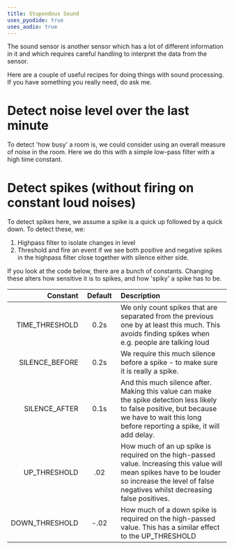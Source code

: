 ```yaml
---
title: Stupendous Sound
uses_pyodide: true
uses_audio: true
---
```


The sound sensor is another sensor which has a lot of different information in it and which requires careful handling to interpret the data from the sensor.

Here are a couple of useful recipes for doing things with sound processing. If you have something you really need, do ask me.

# Detect noise level over the last minute

To detect 'how busy' a room is, we could consider using an overall measure of noise in the room. Here we do this with a simple low-pass filter with a high time constant.

<script>
makePyodideBox({
    codeString:`# 60 second time constant
FILTER_TIME_CONSTANT=60
# with such a big time constant we don't necessarily need to record samples very frequently, so I've set this to 5 times a second
SAMPLE_TIME=0.2
import graphs, sensors,time
# The filters module contains my simple high and low pass filters
import filters
graphs.set_style("sound","rgb(0,0,0)",0,1)
graphs.set_style("noise level","rgb(255,0,0)",0,1,subgraph_y=1)

lpFilter=filters.LowPassFilter.make_from_time_constant(FILTER_TIME_CONSTANT,SAMPLE_TIME)
c=0
while True:
    sound_level=sensors.sound.get_level()
    noise_level=lpFilter.on_value(sound_level)
    c+=1
    # display room noise level every 10 secs
    if c==50:
        print("ROOM NOISE:",noise_level)
        c=0
    graphs.on_value("sound",sound_level)
    graphs.on_value("noise level",noise_level)
    time.sleep(SAMPLE_TIME) 

`  ,hasConsole:true,hasGraph:true,showCode:true,editable:true,caption:"A very long low-pass filter to estimate room noise levels"})
</script>

# Detect spikes (without firing on constant loud noises)

To detect spikes here, we assume a spike is a quick up followed by a quick down. To detect these, we:

1. Highpass filter to isolate changes in level
2. Threshold and fire an event if we see both positive and negative spikes in the highpass filter close together with silence either side.

If you look at the code below, there are a bunch of constants. Changing these alters how sensitive it is to spikes, and how 'spiky' a spike has to be.

|Constant|&nbsp;Default&nbsp;| Description
|--:|:-:|:--|
| TIME_THRESHOLD | 0.2s | We only count spikes that are separated from the previous one by at least this much. This avoids finding spikes when e.g. people are talking loud
| SILENCE_BEFORE | 0.2s | We require this much silence before a spike - to make sure it is really a spike.
| SILENCE_AFTER | 0.1s | And this much silence after. Making this value can make the spike detection less likely to false positive, but because we have to wait this long before reporting a spike, it will add delay.
| UP_THRESHOLD | .02 | How much of an up spike is required on the high-passed value. Increasing this value will mean spikes have to be louder so increase the level of false negatives whilst decreasing false positives.
| DOWN_THRESHOLD | -.02 | How much of a down spike is required on the high-passed value. This has a similar effect to the UP_THRESHOLD



<script>
makePyodideBox({
    codeString:`
# looking for short jumps in value
HP_TIME_CONSTANT=0.05
# sample quickly
SAMPLE_TIME=0.01


# only notice a knock when we see and up and a down
# between this time
# knock shorter than 0.2 seconds
TIME_THRESHOLD=0.2
# 0.2 seconds of silence before
SILENCE_BEFORE=0.2
# followed by >0.2 seconds of silence
SILENCE_AFTER=0.1


# how loud does a knock need to be
UP_THRESHOLD=.02
DOWN_THRESHOLD=-.02

import graphs, sensors,time
# The filters module contains my simple high and low pass filters
import filters
graphs.set_style("sound","rgb(0,0,0)",0,1)
graphs.set_style("hp","rgb(0,255,0)",-.1,.1,subgraph_y=1)

hpFilter=filters.HighPassFilter.make_from_time_constant(HP_TIME_CONSTANT,SAMPLE_TIME)
c=0

# this is the current threshold position
# if the highpassed value is < -threshold, then
# we set it to -1
# if it is above threshold, then 1
lastPosition=0

lastUp=None
lastDown=None
crossingUp=None

crossingDown=None

while True:
    sound_level=sensors.sound.get_level()
    hp=hpFilter.on_value(sound_level)
    graphs.on_value("sound",sound_level)
    graphs.on_value("hp",hp)
    time.sleep(SAMPLE_TIME) 
    if lastPosition!=-1 and hp<DOWN_THRESHOLD:
        # down transition
        lastPosition=-1
        # mark a transition
        lastDown=crossingDown
        crossingDown=time.time()
    if lastPosition!=1 and hp>UP_THRESHOLD:
        # up transition
        lastPosition=1
        # mark a transition
        lastUp=crossingUp
        crossingUp=time.time()
#    print(crossingUp,crossingDown,lastUp,lastDown)
    if crossingDown!=None and crossingUp!=None and crossingDown>crossingUp:
        if crossingDown-crossingUp<TIME_THRESHOLD and time.time()- crossingDown>SILENCE_AFTER:
                if lastDown==None or (lastDown<crossingUp and crossingUp-lastDown)>SILENCE_BEFORE:
                    print("KNOCK",lastDown,crossingUp)
                lastUp=crossingUp
                lastDown=crossingDown
`  ,hasConsole:true,hasGraph:true,showCode:true,editable:true,caption:"Detecting spikes by detecting stability (high pass value close to zero, followed by up and down spike, followed by stability)"})
</script>






